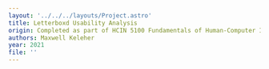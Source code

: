 ```yaml
---
layout: '../../../layouts/Project.astro'
title: Letterboxd Usability Analysis
origin: Completed as part of HCIN 5100 Fundamentals of Human-Computer Intecation
authors: Maxwell Keleher
year: 2021
file: ''
---
```

